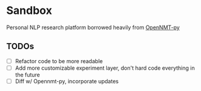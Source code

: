 # Sandbox
Personal NLP research platform borrowed heavily from [OpenNMT-py](https://github.com/OpenNMT/OpenNMT-py)

## TODOs

- [ ] Refactor code to be more readable
- [ ] Add more customizable experiment layer, don't hard code everything in the future
- [ ] Diff w/ Opennmt-py, incorporate updates
